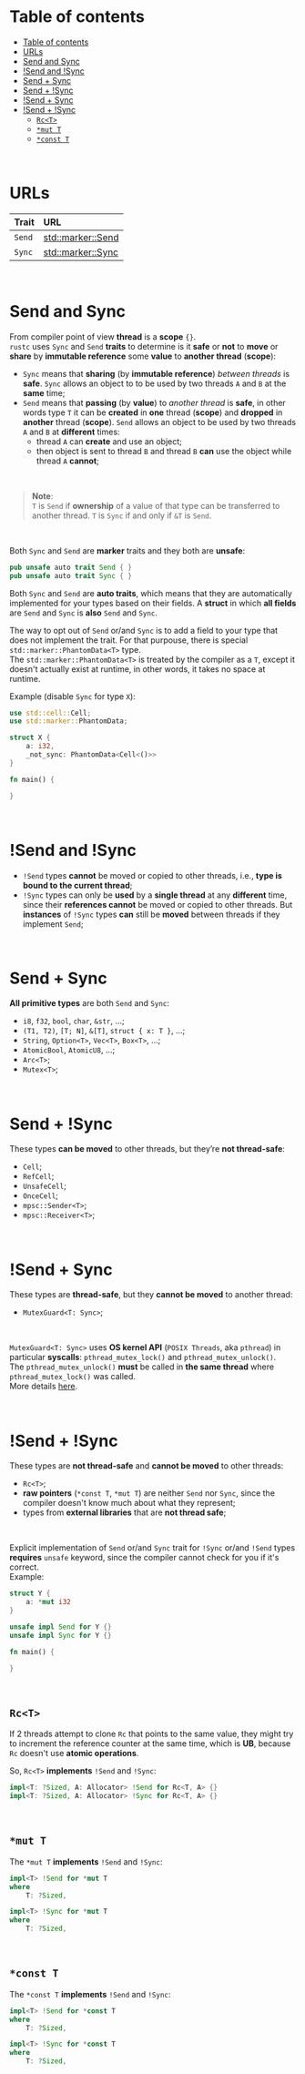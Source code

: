 # Table of contents
- [Table of contents](#table-of-contents)
- [URLs](#urls)
- [Send and Sync](#send-and-sync)
- [!Send and !Sync](#send-and-sync-1)
- [Send + Sync](#send--sync)
- [Send + !Sync](#send--sync-1)
- [!Send + Sync](#send--sync-2)
- [!Send + !Sync](#send--sync-3)
  - [`Rc<T>`](#rct)
  - [`*mut T`](#mut-t)
  - [`*const T`](#const-t)
  
<br>

# URLs
|Trait|URL|
|:----|:------------|
|`Send`|[std::marker::Send](https://doc.rust-lang.org/std/marker/trait.Send.html)|
|`Sync`|[std::marker::Sync](https://doc.rust-lang.org/std/marker/trait.Sync.html)|

<br>

# Send and Sync
From compiler point of view **thread** is a **scope** `{}`.<br>
`rustc` uses `Sync` and `Send` **traits** to determine is it **safe** or **not** to **move** or **share** by **immutable reference** some **value** to **another thread** (**scope**):
- `Sync` means that **sharing** (by **immutable reference**) *between threads* is **safe**. `Sync` allows an object to to be used by two threads `A` and `B` at the **same** time;
- `Send` means that **passing** (by **value**) to *another thread* is **safe**, in other words type `T` it can be **created** in **one** thread (**scope**) and **dropped** in **another** thread (**scope**). `Send` allows an object to be used by two threads `A` and `B` at **different** times:
  - thread `A` can **create** and use an object;
  - then object is sent to thread `B` and thread `B` **can** use the object while thread `A` **cannot**;

<br>

> **Note**:<br>
> `T` is `Send` if **ownership** of a value of that type can be transferred to another thread.
> `T` is `Sync` if and only if `&T` is `Send`.

<br>

Both `Sync` and `Send` are **marker** traits and they both are **unsafe**:
```rust
pub unsafe auto trait Send { }
pub unsafe auto trait Sync { }
```

Both `Sync` and `Send` are **auto traits**, which means that they are automatically implemented for your types based on their fields. A **struct** in which **all fields** are `Send` and `Sync` is **also** `Send` and `Sync`.<br>

The way to opt out of `Send` or/and `Sync` is to add a field to your type that does not implement the trait. For that purpouse, there is special `std::marker::PhantomData<T>` type.<br>
The `std::marker::PhantomData<T>` is treated by the compiler as a `T`, except it doesn't actually exist at runtime, in other words, it takes no space at runtime.<br>

Example (disable `Sync` for type `X`):
```rust
use std::cell::Cell;
use std::marker::PhantomData;

struct X {
    a: i32,
    _not_sync: PhantomData<Cell<()>>
}

fn main() {

}
```

<br>

# !Send and !Sync
- `!Send` types **cannot** be moved or copied to other threads, i.e., **type is bound to the current thread**;
- `!Sync` types can only be **used** by a **single thread** at any **different** time, since their **references cannot** be moved or copied to other threads. But **instances** of `!Sync` types **can** still be **moved** between threads if they implement `Send`;

<br>

# Send + Sync
**All primitive types** are both `Send` and `Sync`:
- `i8`, `f32`, `bool`, `char`, `&str`, ...;
- `(T1, T2)`, `[T; N]`, `&[T]`, `struct { x: T }`, ...;
- `String`, `Option<T>`, `Vec<T>`, `Box<T>`, ...;
- `AtomicBool`, `AtomicU8`, ...;
- `Arc<T>`;
- `Mutex<T>`;

<br>

# Send + !Sync
These types **can be moved** to other threads, but they’re **not thread-safe**:
  - `Cell`;
  - `RefCell`;
  - `UnsafeCell`;
  - `OnceCell`;
  - `mpsc::Sender<T>`;
  - `mpsc::Receiver<T>`;

<br>

# !Send + Sync
These types are **thread-safe**, but they **cannot be moved** to another thread:
- `MutexGuard<T: Sync>`;

<br>

`MutexGuard<T: Sync>` uses **OS kernel API** (`POSIX Threads`, aka `pthread`) in particular **syscalls**: `pthread_mutex_lock()` and `pthread_mutex_unlock()`.<br>
The `pthread_mutex_unlock()` **must** be called in **the same thread** where `pthread_mutex_lock()` was called.<br>
More details [here](https://whenderson.dev/blog/rust-mutexes/).

<br>

# !Send + !Sync
These types are **not thread-safe** and **cannot be moved** to other threads:
  - `Rc<T>`;
  - **raw pointers** (`*const T`, `*mut T`) are neither `Send` nor `Sync`, since the compiler doesn't know much about what they represent;
  - types from **external libraries** that are **not thread safe**;

<br>

Explicit implementation of `Send` or/and `Sync` trait for `!Sync` or/and `!Send` types **requires** `unsafe` keyword, since the compiler cannot check for you if it's correct.<br>
Example:
```rust
struct Y {
    a: *mut i32
}

unsafe impl Send for Y {}
unsafe impl Sync for Y {}

fn main() {

}
```

<br>

## `Rc<T>`
If 2 threads attempt to clone `Rc` that points to the same value, they might try to increment the reference counter at the same time, which is **UB**, because `Rc` doesn't use **atomic operations**.

So, `Rc<T>` **implements** `!Send` and `!Sync`:
```rust
impl<T: ?Sized, A: Allocator> !Send for Rc<T, A> {}
impl<T: ?Sized, A: Allocator> !Sync for Rc<T, A> {}
```

<br>

## `*mut T`
The `*mut T` **implements** `!Send` and `!Sync`:
```rust
impl<T> !Send for *mut T
where
    T: ?Sized,
```
```rust
impl<T> !Sync for *mut T
where
    T: ?Sized,
```

<br>

## `*const T`
The `*const T` **implements** `!Send` and `!Sync`:
```rust
impl<T> !Send for *const T
where
    T: ?Sized,
```
```rust
impl<T> !Sync for *const T
where
    T: ?Sized,
```
